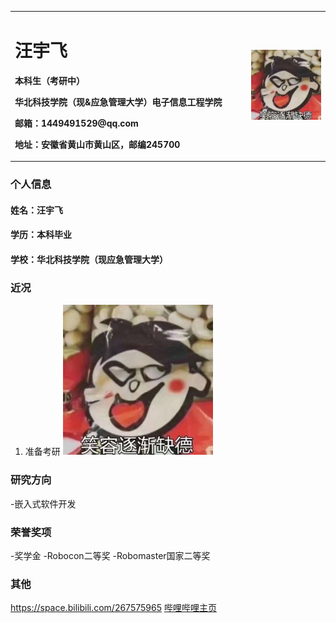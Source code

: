 <table border="0">
  <tr>
    <td width="75%">
      <h1>汪宇飞</h1>
      <p><b>本科生（考研中）</b></p>
      <p><b>华北科技学院（现&应急管理大学）电子信息工程学院</b></p>
      <p><b>邮箱：1449491529@qq.com</b></p>
      <p><b>地址：安徽省黄山市黄山区，邮编245700</b></p>
    </td>
    <td width="25%">
      <img src="/funny.jpeg" width="100%">      
    </td>
  </tr>
</table>

### 个人信息
#### 姓名：汪宇飞
#### 学历：本科毕业
#### 学校：华北科技学院（现应急管理大学）


### 近况
1. 准备考研 <img src="/funny.jpeg" width="50%">   
### 研究方向
-嵌入式软件开发

### 荣誉奖项
-奖学金
-Robocon二等奖
-Robomaster国家二等奖

### 其他
https://space.bilibili.com/267575965
<a href="space.bilibili.com/267575965">哔哩哔哩主页</a>
